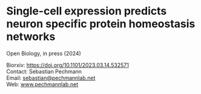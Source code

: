 # Single-cell expression predicts neuron specific protein homeostasis networks

Open Biology, in press (2024) 

Biorxiv: https://doi.org/10.1101/2023.03.14.532571 \
Contact: Sebastian Pechmann\
Email: sebastian@pechmannlab.net\
Web: www.pechmannlab.net
